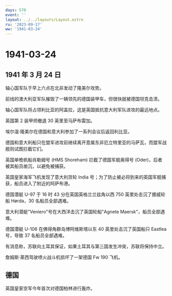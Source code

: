 ```yaml
---
days: 570
event: ''
layout: ../../layouts/Layout.astro
ru: '2023-09-17'
ww: '1941-03-24'
---
```


# 1941-03-24

## 1941 年 3 月 24 日

轴心国军队于早上六点在北非发动了隆美尔攻势。

前线的澳大利亚军队摧毁了一辆领先的德国装甲车，但很快就被德国坦克击溃。

轴心国军队将占领利比亚的阿盖拉，这是英国抵抗意大利军队进攻的最远地点。

英国第 2 装甲师撤退 30 英里至马萨布雷加。

埃尔温·隆美尔在德国和意大利参加了一系列会议后返回利比亚。

德国和意大利船只在盟军进攻前继续离开意属东非厄立特里亚的马萨瓦，而盟军战舰则试图拦截它们。

英国单桅帆船肖勒姆号 (HMS Shoreham) 拦截了德国军舰奥得号
(Oder)，后者被其船员凿沉，以避免被捕获。

英国皇家海军飞机发现了意大利货轮 India
号；为了防止被必将到来的英国军舰捕获，船员进入了附近的阿萨布港。

德国潜艇 U-97 于 16 时 43 分在英国英格兰兰兹角以西 750
英里处击沉了挪威轮船 Hørda，30 名船员全部遇难。

意大利潜艇"Veniero"号在大西洋击沉了英国轮船"Agnete
Maersk"，船员全部遇难。

德国潜艇 U-106 在佛得角群岛博阿维斯塔以东 40 英里处击沉了英国船只
Eastlea 号，导致 37 名船员全部遇难。

有消息称，苏联向土耳其保证，如果土耳其与第三国发生冲突，苏联将保持中立。

詹姆斯·莱西驾驶喷火战斗机损坏了一架德国 Fw 190 飞机。

## 德国

英国皇家空军今年首次对德国柏林进行轰炸。